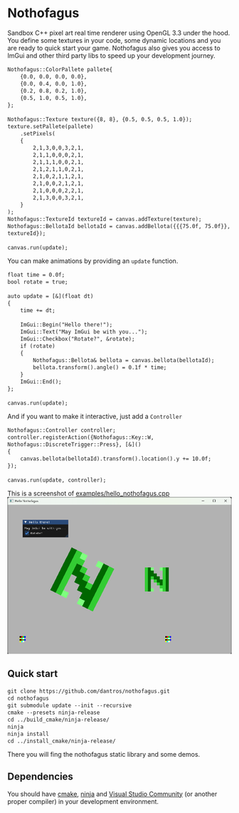# Nothofagus

Sandbox C++ pixel art real time renderer using OpenGL 3.3 under the hood.
You define some textures in your code, some dynamic locations and you are ready to quick start your game.
Nothofagus also gives you access to ImGui and other third party libs to speed up your development journey.

```
Nothofagus::ColorPallete pallete{
    {0.0, 0.0, 0.0, 0.0},
    {0.0, 0.4, 0.0, 1.0},
    {0.2, 0.8, 0.2, 1.0},
    {0.5, 1.0, 0.5, 1.0},
};

Nothofagus::Texture texture({8, 8}, {0.5, 0.5, 0.5, 1.0});
texture.setPallete(pallete)
    .setPixels(
    {
        2,1,3,0,0,3,2,1,
        2,1,1,0,0,0,2,1,
        2,1,1,1,0,0,2,1,
        2,1,2,1,1,0,2,1,
        2,1,0,2,1,1,2,1,
        2,1,0,0,2,1,2,1,
        2,1,0,0,0,2,2,1,
        2,1,3,0,0,3,2,1,
    }
);
Nothofagus::TextureId textureId = canvas.addTexture(texture);
Nothofagus::BellotaId bellotaId = canvas.addBellota({{{75.0f, 75.0f}}, textureId});

canvas.run(update);
```
You can make animations by providing an `update` function.
```
float time = 0.0f;
bool rotate = true;

auto update = [&](float dt)
{
    time += dt;

    ImGui::Begin("Hello there!");
    ImGui::Text("May ImGui be with you...");
    ImGui::Checkbox("Rotate?", &rotate);
    if (rotate)
    {
        Nothofagus::Bellota& bellota = canvas.bellota(bellotaId);
        bellota.transform().angle() = 0.1f * time;
    }
    ImGui::End();
};

canvas.run(update);
```
And if you want to make it interactive, just add a `Controller`
```
Nothofagus::Controller controller;
controller.registerAction({Nothofagus::Key::W, Nothofagus::DiscreteTrigger::Press}, [&]()
{
    canvas.bellota(bellotaId).transform().location().y += 10.0f;
});

canvas.run(update, controller);
```
This is a screenshot of [examples/hello_nothofagus.cpp](examples/hello_nothofagus.cpp)
![screenshot](assets/screenshot.webp "screenshot")

## Quick start

```
git clone https://github.com/dantros/nothofagus.git
cd nothofagus
git submodule update --init --recursive
cmake --presets ninja-release
cd ../build_cmake/ninja-release/
ninja
ninja install
cd ../install_cmake/ninja-release/
```
There you will fing the nothofagus static library and some demos.

## Dependencies

You should have [cmake](https://cmake.org/), [ninja](https://ninja-build.org/) and [Visual Studio Community](https://visualstudio.microsoft.com/vs/community/) (or another proper compiler) in your development environment.
